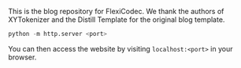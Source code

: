 This is the blog repository for FlexiCodec. We thank the authors of XYTokenizer and the Distill Template for the original blog template.

```python
python -m http.server <port>
```

You can then access the website by visiting `localhost:<port>` in your browser.